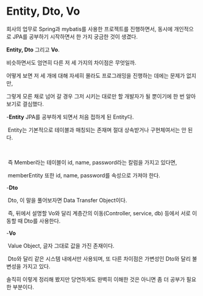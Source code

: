 # Entity, Dto, Vo



회사의 업무로 Spring과 mybatis를 사용한 프로젝트를 진행하면서, 동시에 개인적으로 JPA를 공부하기 시작하면서 한 가지 궁금한 것이 생겼다.



**Entity, Dto** 그리고 **Vo**.



비슷하면서도 엄연히 다른 저 세 가지의 차이점은 무엇일까.

어떻게 보면 저 세 개에 대해 자세히 몰라도 프로그래밍을 진행하는 데에는 문제가 없지만, 

그렇게 모른 채로 넘어 갈 경우 그저 시키는 대로만 할 개발자가 될 뿐이기에 한 번 알아보기로 결심했다.



-**Entity**
	JPA를 공부하게 되면서 처음 접하게 된 Entity다.

​	Entity는 기본적으로 테이블과 매칭되는 존재며 절대 상속받거나 구현체여서는 안 된다.

​	

​	즉 Member라는 테이블이 id, name, password라는 칼럼을 가지고 있다면, 

​    memberEntity 또한 id, name, password를 속성으로 가져야 한다.



-**Dto**

​	Dto, 이 말을 풀어보자면 Data Transfer Object이다. 

​	즉, 뒤에서 설명할 Vo와 달리 계층간의 이동(Controller, service, db) 등에서 서로 이동할 때 Dto를 사용한다.



-**Vo**

​	Value Object, 글자 그대로 값을 가진 존재이다.

​	Dto와 달리 같은 시스템 내에서만 사용되며, 또 다른 차이점은 가변성인 Dto와 달리 불변성을 가지고 있다.

   



솔직히 이렇게 정리해 봤지만 당연하게도 완벽히 이해한 것은 아니면 좀 더 공부가 필요한 부분이다.


